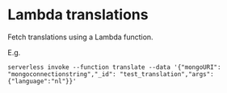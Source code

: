 # Lambda translations

Fetch translations using a Lambda function.

E.g.
```
serverless invoke --function translate --data '{"mongoURI": "mongoconnectionstring","_id": "test_translation","args": {"language":"nl"}}'
```